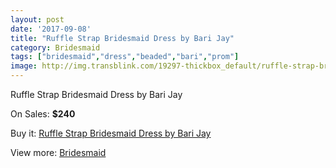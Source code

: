 ```yaml
---
layout: post
date: '2017-09-08'
title: "Ruffle Strap Bridesmaid Dress by Bari Jay"
category: Bridesmaid
tags: ["bridesmaid","dress","beaded","bari","prom"]
image: http://img.transblink.com/19297-thickbox_default/ruffle-strap-bridesmaid-dress-by-bari-jay.jpg
---
```

Ruffle Strap Bridesmaid Dress by Bari Jay

On Sales: **$240**
<a href="https://www.transblink.com/en/bridesmaid/6050-ruffle-strap-bridesmaid-dress-by-bari-jay.html"><amp-img layout="responsive" width="600" height="600" src="//img.transblink.com/19297-thickbox_default/ruffle-strap-bridesmaid-dress-by-bari-jay.jpg" alt="Ruffle Strap Bridesmaid Dress by Bari Jay 0" /></a>
<a href="https://www.transblink.com/en/bridesmaid/6050-ruffle-strap-bridesmaid-dress-by-bari-jay.html"><amp-img layout="responsive" width="600" height="600" src="//img.transblink.com/19298-thickbox_default/ruffle-strap-bridesmaid-dress-by-bari-jay.jpg" alt="Ruffle Strap Bridesmaid Dress by Bari Jay 1" /></a>

Buy it: [Ruffle Strap Bridesmaid Dress by Bari Jay](https://www.transblink.com/en/bridesmaid/6050-ruffle-strap-bridesmaid-dress-by-bari-jay.html "Ruffle Strap Bridesmaid Dress by Bari Jay")

View more: [Bridesmaid](https://www.transblink.com/en/4-bridesmaid "Bridesmaid")